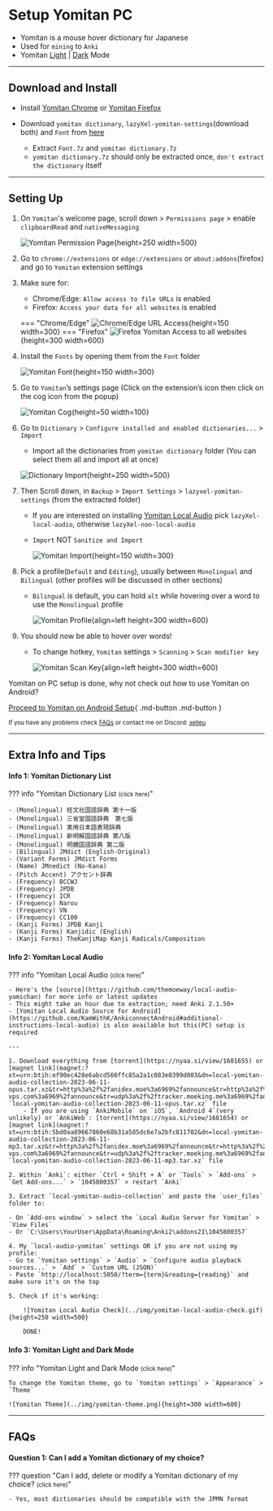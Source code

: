 # Setup Yomitan PC

- Yomitan is a mouse hover dictionary for Japanese
- Used for `mining` to `Anki`
- Yomitan [Light](../img/yomitan-light.png) | [Dark](../img/yomitan-dark.png) Mode

---

## Download and Install

- Install [Yomitan Chrome](https://chrome.google.com/webstore/detail/yomitan/likgccmbimhjbgkjambclfkhldnlhbnn) or [Yomitan Firefox](https://addons.mozilla.org/en-US/firefox/addon/yomitan/)

- Download `yomitan dictionary`, `lazyXel-yomitan-settings`(download both) and `Font` from [here](https://drive.google.com/drive/folders/1s_PdQ9HWvpDFXkh_AGGzVgqrFBGhUsbI?usp=sharing)
    - Extract `Font.7z` and `yomitan dictionary.7z`
    - `yomitan dictionary.7z` should only be extracted once, `don't extract the dictionary` itself

---

## Setting Up

1. On `Yomitan`'s welcome page, scroll down > `Permissions page` > enable `clipboardRead` and `nativeMessaging`

    ![Yomitan Permission Page](../img/yomitan-permission.png){height=250 width=500}

2. Go to `chrome://extensions` or `edge://extensions` or `about:addons`(firefox) and go to `Yomitan` extension settings

3. Make sure for:
    - Chrome/Edge: `Allow access to file URLs` is enabled
    - Firefox: `Access your data for all websites` is enabled

    === "Chrome/Edge"
        ![Chrome/Edge URL Access](../img/chromium-url-access.png){height=150 width=300}
    === "Firefox"
        ![Firefox Yomitan Access to all websites](../img/firefox-url-access.png){height=300 width=600}

4. Install the `Fonts` by opening them from the `Font` folder

    ![Yomitan Font](../img/fonts.png){height=150 width=300}

5. Go to `Yomitan`’s settings page (Click on the extension’s icon then click on the cog icon from the popup)

    ![Yomitan Cog](../img/yomitan-cog.png){height=50 width=100}

6. Go to `Dictionary` > `Configure installed and enabled dictionaries...` > `Import`
    - Import all the dictionaries from `yomitan dictionary` folder (You can select them all and import all at once)

    ![Dictionary Import](../img/yomitan-dictionary-import.png){height=250 width=500}

7. Then Scroll down, in `Backup` > `Import Settings` > `lazyxel-yomitan-settings` (from the extracted folder)
    - If you are interested on installing [Yomitan Local Audio](https://xelieu.github.io/jp-lazy-guide/setupYomitanOnPC/#info-2-yomitan-local-audio) pick `lazyXel-local-audio`, otherwise `lazyXel-non-local-audio`
    - `Import` NOT `Sanitize and Import`
    
        ![Yomitan Import](../img/yomitan-import.png){height=150 width=300}

8. Pick a profile(`Default` and `Editing`), usually between `Monolingual` and `Bilingual` (other profiles will be discussed in other sections)
    - `Bilingual` is default, you can hold `alt` while hovering over a word to use the `Monolingual` profile

        ![Yomitan Profile](../img/yomitan-profiles.png){align=left height=300 width=600}

9. You should now be able to hover over words!
    - To change hotkey, `Yomitan` settings > `Scanning` > `Scan modifier key`
    
        ![Yomitan Scan Key](../img/yomitan-scan-key.png){align=left height=300 width=600}
    

Yomitan on PC setup is done, why not check out how to use Yomitan on Android?

[Proceed to Yomitan on Android Setup](setupYomitanOnAndroid.md){ .md-button .md-button }

<small>If you have any problems check [FAQs](https://xelieu.github.io/jp-lazy-guide/setupYomitanOnPC/#faqs) or contact me on Discord: [xelieu](https://www.discordapp.com/users/719459399168426054)</small>

---

## Extra Info and Tips

#### Info 1: Yomitan Dictionary List

??? info "Yomitan Dictionary List <small>(click here)</small>"

    - (Monolingual) 旺文社国語辞典 第十一版
    - (Monolingual) 三省堂国語辞典　第七版
    - (Monolingual) 実用日本語表現辞典
    - (Monolingual) 新明解国語辞典 第八版
    - (Monolingual) 明鏡国語辞典 第二版
    - (Bilingual) JMdict (English-Original)
    - (Variant Forms) JMdict Forms
    - (Name) JMnedict (No-Kana)
    - (Pitch Accent) アクセント辞典
    - (Frequency) BCCWJ
    - (Frequency) JPDB
    - (Frequency) ICR
    - (Frequency) Narou
    - (Frequency) VN
    - (Frequency) CC100
    - (Kanji Forms) JPDB Kanji
    - (Kanji Forms) Kanjidic (English)
    - (Kanji Forms) TheKanjiMap Kanji Radicals/Composition

#### Info 2: Yomitan Local Audio

??? info "Yomitan Local Audio <small>(click here)</small>"

    - Here's the [source](https://github.com/themoeway/local-audio-yomichan) for more info or latest updates
    - This might take an hour due to extraction; need Anki 2.1.50+
    - [Yomitan Local Audio Source for Android](https://github.com/KamWithK/AnkiconnectAndroid#additional-instructions-local-audio) is also available but this(PC) setup is required

    ---

    1. Download everything from [torrent](https://nyaa.si/view/1681655) or [magnet link](magnet:?xt=urn:btih:ef90ec428e6abcd560ffc85a2a1c083e0399d003&dn=local-yomitan-audio-collection-2023-06-11-opus.tar.xz&tr=http%3a%2f%2fanidex.moe%3a6969%2fannounce&tr=http%3a%2f%2fnyaa.tracker.wf%3a7777%2fannounce&tr=udp%3a%2f%2fexodus.desync.com%3a6969%2fannounce&tr=udp%3a%2f%2ftracker.opentrackr.org%3a1337%2fannounce&tr=udp%3a%2f%2fopen.stealth.si%3a80%2fannounce&tr=udp%3a%2f%2ftracker.tiny-vps.com%3a6969%2fannounce&tr=udp%3a%2f%2ftracker.moeking.me%3a6969%2fannounce&tr=udp%3a%2f%2fopentracker.i2p.rocks%3a6969%2fannounce&tr=udp%3a%2f%2ftracker.openbittorrent.com%3a6969%2fannounce&tr=udp%3a%2f%2ftracker.torrent.eu.org%3a451%2fannounce&tr=udp%3a%2f%2fexplodie.org%3a6969%2fannounce&tr=udp%3a%2f%2ftracker.zerobytes.xyz%3a1337%2fannounce): `local-yomitan-audio-collection-2023-06-11-opus.tar.xz` file
        - If you are using `AnkiMobile` on `iOS`, `Android 4`(very unlikely) or `AnkiWeb`: [torrent](https://nyaa.si/view/1681654) or [magnet link](magnet:?xt=urn:btih:5bd0aa89667860e68b31a585dc6e7a2bfc811702&dn=local-yomitan-audio-collection-2023-06-11-mp3.tar.xz&tr=http%3a%2f%2fanidex.moe%3a6969%2fannounce&tr=http%3a%2f%2fnyaa.tracker.wf%3a7777%2fannounce&tr=udp%3a%2f%2fexodus.desync.com%3a6969%2fannounce&tr=udp%3a%2f%2ftracker.opentrackr.org%3a1337%2fannounce&tr=udp%3a%2f%2fopen.stealth.si%3a80%2fannounce&tr=udp%3a%2f%2ftracker.tiny-vps.com%3a6969%2fannounce&tr=udp%3a%2f%2ftracker.moeking.me%3a6969%2fannounce&tr=udp%3a%2f%2fopentracker.i2p.rocks%3a6969%2fannounce&tr=udp%3a%2f%2ftracker.openbittorrent.com%3a6969%2fannounce&tr=udp%3a%2f%2ftracker.torrent.eu.org%3a451%2fannounce&tr=udp%3a%2f%2fexplodie.org%3a6969%2fannounce&tr=udp%3a%2f%2ftracker.zerobytes.xyz%3a1337%2fannounce) `local-yomitan-audio-collection-2023-06-11-mp3.tar.xz` file

    2. Within `Anki`: either `Ctrl + Shift + A` or `Tools` > `Add-ons` > `Get Add-ons...` > `1045800357` > restart `Anki`

    3. Extract `local-yomitan-audio-collection` and paste the `user_files` folder to:
    
    - On `Add-ons window` > select the `Local Audio Server for Yomitan` > `View Files`
    - Or `C:\Users\YourUser\AppData\Roaming\Anki2\addons21\1045800357`

    4. My `local-audio-yomitan` settings OR if you are not using my profile:
    - Go to `Yomitan settings` > `Audio` > `Configure audio playback sources...` > `Add` > `Custom URL (JSON)`
    - Paste `http://localhost:5050/?term={term}&reading={reading}` and make sure it's on the top

    5. Check if it's working:
    
        ![Yomitan Local Audio Check](../img/yomitan-local-audio-check.gif){height=250 width=500}

        DONE!

#### Info 3: Yomitan Light and Dark Mode

??? info "Yomitan Light and Dark Mode <small>(click here)</small>"

    To change the Yomitan theme, go to `Yomitan settings` > `Appearance` > `Theme`

    ![Yomitan Theme](../img/yomitan-theme.png){height=300 width=600}

---

## FAQs

#### Question 1: Can I add a Yomitan dictionary of my choice?

??? question "Can I add, delete or modify a Yomitan dictionary of my choice? <small>(click here)</small>"

    - Yes, most dictionaries should be compatible with the JPMN format
